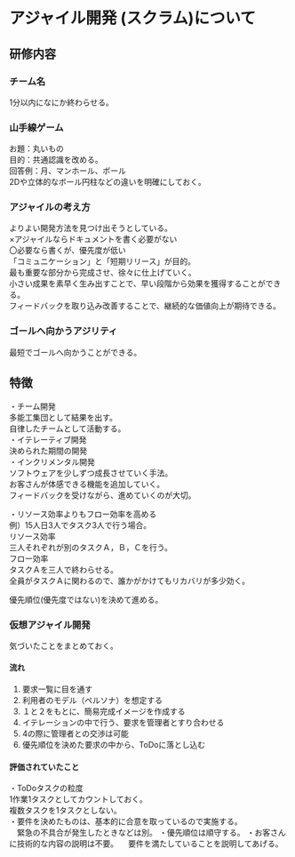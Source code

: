 # アジャイル開発 (スクラム)について

## 研修内容
### チーム名
1分以内になにか終わらせる。

### 山手線ゲーム
お題：丸いもの  
目的：共通認識を改める。  
回答例：月、マンホール、ボール  
2Dや立体的なボール円柱などの違いを明確にしておく。

### アジャイルの考え方
よりよい開発方法を見つけ出そうとしている。  
  ×アジャイルならドキュメントを書く必要がない  
  〇必要なら書くが、優先度が低い  
「コミュニケーション」と「短期リリース」が目的。  
最も重要な部分から完成させ、徐々に仕上げていく。  
小さい成果を素早く生み出すことで、早い段階から効果を獲得することができる。  
フィードバックを取り込み改善することで、継続的な価値向上が期待できる。  

### ゴールへ向かうアジリティ
最短でゴールへ向かうことができる。

## 特徴
・チーム開発  
  多能工集団として結果を出す。  
  自律したチームとして活動する。  
・イテレーティブ開発  
  決められた期間の開発  
・インクリメンタル開発  
  ソフトウェアを少しずつ成長させていく手法。  
  お客さんが体感できる機能を追加していく。  
  フィードバックを受けながら、進めていくのが大切。  

・リソース効率よりもフロー効率を高める  
例）15人日3人でタスク3人で行う場合。  
リソース効率  
三人それぞれが別のタスクＡ，Ｂ，Ｃを行う。  
フロー効率  
タスクＡを三人で終わらせる。  
全員がタスクＡに関わるので、誰かがかけてもリカバリが多少効く。  

優先順位(優先度ではない)を決めて進める。

### 仮想アジャイル開発
気づいたことをまとめておく。

#### 流れ
1. 要求一覧に目を通す
2. 利用者のモデル（ペルソナ）を想定する
3. １と２をもとに、簡易完成イメージを作成する
4. イテレーションの中で行う、要求を管理者とすり合わせる
5. 4の際に管理者との交渉は可能
6. 優先順位を決めた要求の中から、ToDoに落とし込む


#### 評価されていたこと
・ToDoタスクの粒度  
  1作業1タスクとしてカウントしておく。  
  複数タスクを1タスクとしない。  
・要件を決めたものは、基本的に合意を取っているので実施する。  
 　緊急の不具合が発生したときなどは別。
・優先順位は順守する。
・お客さんに技術的な内容の説明は不要。
　要件を満たしていることを説明してあげる。

 

